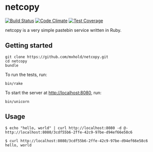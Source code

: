 # netcopy

[![Build Status](https://travis-ci.org/mxhold/netcopy.svg?branch=master)](https://travis-ci.org/mxhold/netcopy)
[![Code Climate](https://codeclimate.com/github/mxhold/netcopy/badges/gpa.svg)](https://codeclimate.com/github/mxhold/netcopy)
[![Test Coverage](https://codeclimate.com/github/mxhold/netcopy/badges/coverage.svg)](https://codeclimate.com/github/mxhold/netcopy/coverage)

netcopy is a very simple pastebin service written in Ruby.

## Getting started

    git clone https://github.com/mxhold/netcopy.git
    cd netcopy
    bundle

To run the tests, run:

    bin/rake

To start the server at <http://localhost:8080>, run:

    bin/unicorn

## Usage

    $ echo "hello, world" | curl http://localhost:8080 -d @-
    http://localhost:8080/3cdf55b6-2ffe-42c9-97be-d94ef66e58c6

    $ curl http://localhost:8080/3cdf55b6-2ffe-42c9-97be-d94ef66e58c6
    hello, world
